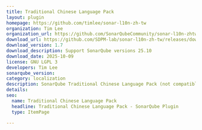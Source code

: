 ```yaml
---
title: Traditional Chinese Language Pack
layout: plugin
homepage: https://github.com/timlee/sonar-l10n-zh-tw
organization: Tim Lee
organization_url: https://github.com/SonarQubeCommunity/sonar-l10n-zhtw
download_url: https://github.com/SDPM-lab/sonar-l10n-zh-tw/releases/download/1.7/sonar-l10n-zh-tw-plugin-1.7.jar
download_version: 1.7
download_description: Support SonarQube versions 25.10
download_date: 2025-10-09
license: GNU LGPL 3
developers: Tim Lee
sonarqube_version: 
category: localization
description: SonarQube Traditional Chinese Language Pack (not compatible with the "Chinese Pack" which uses Simplified Chinese)
details: 
seo:
  name: Traditional Chinese Language Pack
  headline: Traditional Chinese Language Pack - SonarQube Plugin
  type: ItemPage

---
```

